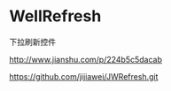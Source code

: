 # WellRefresh
下拉刷新控件
 
 
http://www.jianshu.com/p/224b5c5dacab

https://github.com/jijiawei/JWRefresh.git

